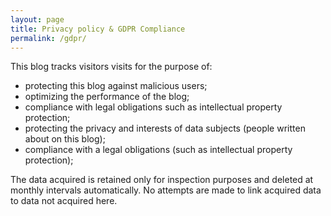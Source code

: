 ```yaml
---
layout: page
title: Privacy policy & GDPR Compliance
permalink: /gdpr/
---
```


This blog tracks visitors visits for the purpose of:
 - protecting this blog against malicious users;
 - optimizing the performance of the blog;
 - compliance with legal obligations such as intellectual property protection;
 - protecting the privacy and interests of data subjects (people written about on this blog);
 - compliance with a legal obligations (such as intellectual property protection);  
 
The data acquired is retained only for inspection purposes and deleted at monthly intervals automatically.
No attempts are made to link acquired data to data not acquired here.
